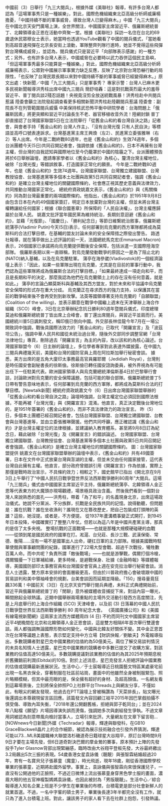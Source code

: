 中國前（3）日舉行「九三大閱兵」，根據外媒《美聯社》報導，有許多台灣人都認為「這場軍事秀只是一種娛樂」，對此，國際危機組織東北亞高級分析師威廉楊擔憂，「中國持續不斷的軍事威脅，導致台灣人已變得麻木。」中國「九三大閱兵」在中國北京天安門廣場上演，全世界關注，中國國家主席習近平、俄羅斯總統普丁、北韓領導金正恩在活動中齊聚一堂。根據《美聯社》採訪一名住在台北的69歲退休民眾穆女士表示，她當時也透過YouTube觀看了中國的閱兵儀式，「當她看到高超音速飛彈在北京長安街上滾動，軍隊整齊列隊行進時，她並不覺得這些飛彈對台灣構成威脅」，並認為，閱兵儀式只是習近平「向部隊表示感謝」的一種方式；另外，也有許多台灣人表示，中國威脅在必要時以武力吞併這個民主島嶼，「但這場軍事秀最多只能算是一種娛樂。」對此，國際危機組織東北亞高級分析師威廉楊表示，公眾對中國展示軍事實力缺乏反應，反映了北京對台灣恐嚇行動的局限性，「也反映了台灣民眾長期以來對中國持續不斷的軍事威脅已經變得麻木。」原文出處：快新聞／中國「九三大閱兵」只是軍事秀？ 專家示警：台灣人已麻木更多民視新聞報導洪秀柱出席中國九三閱兵 簡舒培轟：這是對抗戰英烈最大的羞辱習近平、普丁閱兵談2殘忍話題！央視竟沒剪全放送統戰風暴！洪秀柱赴中共閱兵惹議 陸委會籲立法院發起調查看更多相關新聞洪秀柱赴陸觀閱兵惹議 陸委會：副院長不在列管範圍閱兵威懾 中美保持核武恐怖平衡中研院學者：台海問題上「俄羅斯因素」將更突顯和習近平討論長生不老、器官移植收音外流！陸網封鎖 普丁卻直接認了台灣國家聯盟5日在立法院舉行「從舊金山和約看台灣自決之路」記者會，與會者手持「舊金山和約 台灣人作主」、「沒有台灣光復 只有人民自決」等標語並高呼口號表達訴求。台灣基進黨主席王興煥（左2）、民進黨立委張雅琳（右2）等人出席。今年是二戰終戰80週年，也是《舊金山和約》生效74週年，多個台派團體今天(5日)共同召開記者會，強調依據《舊金山和約》，日本不再擁有台灣主權，但台灣的自我認知與國際地位至今仍籠罩於中國的陰霾之下。台派團體預告將於6日舉辦論壇，邀請專家學者以《舊金山和約》為核心，釐清台灣主權地位，破除「台灣光復」等錯誤敘事，打造國家正常化的願景。 今年是二戰終戰80週年，也是《舊金山和約》生效74週年。台灣國家聯盟、台灣獨立建國聯盟、台灣教授協會、台灣基進黨等多個本土社團與政黨5日共同召開記者會，強調《舊金山和約》是確立台灣主權地位的關鍵國際條約，社會應正視其歷史意義與法律效力，共同推動台灣國家正常化。 總統府資政姚嘉文表示，《舊金山和約》與《馬關條約》同為對台灣最重要的兩項國際條約。他指出，《舊金山和約》於1951年9月8日由包含日本在內的49個國家簽訂，明定日本放棄對台灣的主權，但並未將台灣主權轉讓給任何國家；根據《聯合國憲章》所保障的「人民自決權」，台灣主權應歸屬於台灣人民。 姚嘉文批評當年國民黨為維持統治，長期刻意迴避《舊金山和約》，並藉「光復節」、「國慶日」、「勝利紀念日」等節日維繫統治敘事，俄羅斯總統蒲亭(Vladimir Putin)今天(5日)表示，任何部署到烏克蘭的西方軍隊都將成為莫斯科的合法打擊目標，在基輔的盟友討論未來的安全保障措之際發出警告。 路透社報導，就在蒲亭做出上述評論的前一天，法國總統馬克宏(Emmanuel Macron)表示，26個國家已承諾將向烏克蘭提供戰後安全保障，包括派遣一支國際陸海空部隊。 俄羅斯長期以來一直辯稱，對烏克蘭發動戰爭的原因之一是為了阻止北約(NATO)納入基輔，以及在烏克蘭駐軍。 蒲亭在海參崴(Vladivostok)的一個經濟論壇上表示：「因此，如果一些軍隊出現在烏克蘭，尤其是在目前的軍事行動中，我們認為這些軍隊將成為俄羅斯合法的打擊目標。」「如果最終達成一項走向和平，而且是長期和平的決定，那麼我認為他們在烏克蘭領土上的存在沒有任何意義，就是如此。」 蒲亭的言論凸顯莫斯科與基輔及其西方盟友，對於未來和平協議中烏克蘭安全保障的形式存在重大分歧。 烏克蘭正在尋求西方的強力支持，以保護其在當前的戰爭結束後不會再受到到新攻擊。法英等國領導著支持烏克蘭的「自願聯盟」(Coalition of the willing)，並表示願意在戰爭中國繼上週末在天津舉辦上海合作組織（SCO）峰會，3日在北京舉辦紀念抗日勝利80週年暨閱兵儀式，印度總理莫迪和俄羅斯總統普丁皆出席上合峰會，普丁還出席閱兵，與習近平並肩而行。美國總統川普5日諷刺發文，稱印俄已倒向中國。外交部長林佳龍今年7月在一場公開致詞中強調，戰後具國際法效力的「舊金山和約」已取代「開羅宣言」及「波茲坦公告」，強調中華人民共和國從未統治過台灣，隨後外交部同步調整官網「台灣法律地位」專頁，刪除過去「開羅宣言」為主的內容，改以該和約為核心論述。台灣國家聯盟今（6）日主辦的論壇上，多位學者專家對此表達外媒披露，在中國九三閱兵典禮幾天前，美國和台灣的國防官員上周在阿拉斯加舉行秘密會談。 據悉，美方出席的是五角大廈印太事務最高官員羅耶爾（Jedidiah Royal），台灣則是時任國安會副秘書長的徐斯儉。徐斯儉已轉任國安諮詢委員，被外界視為有可能出任下一任駐美代表。歐洲國家領導人與烏克蘭總統澤倫斯基4日於巴黎舉行會談，討論歐洲對烏克蘭的安全保障議題，包括可能的聯合部隊。俄羅斯總統普丁5日帶有警告意味地表示，任何部署到烏克蘭的西方軍隊，都將成為莫斯科合法的打擊目標。[Newtalk新聞] 總統府資政姚嘉文今（6）日出席台灣國家聯盟舉辦的「從舊金山和約看台灣自決之路」論壇時強調，台灣主權定位必須回到國際法根據，不能再被「台灣光復」與《開羅宣言》混淆。他直言，真正決定戰後台灣地位的，是1951年簽署的《舊金山和約》，而非不具法律效力的政治宣言。 昨（5）日，多個本土團體已經召開記者會，包括台灣國家聯盟、台灣獨立建國聯盟、台教會與台灣基進等，並由立委張雅琳聲援。他們共同呼籲，應正確認識《舊金山和約》才是台灣主權定位的法律根據，並建議納入教育體系，甚至將9月8日訂為紀念日，藉此破除「台灣光復」及《開羅宣言》的錯誤論述。 台灣國家聯盟、台灣獨立建國聯盟、台灣教授協會、台灣基進黨等多個本土社團與政黨5日共同召開記者會強調，《舊金山和約》是確立台灣主權地位的關鍵國際條約。 圖：台灣國家聯盟提供 姚嘉文在台灣國家聯盟舉辦的論壇中表示，《舊金山和約》共有49國簽署，日本在文件中正式放棄台灣與澎湖的主權，但並未交由任何國家接管，這代表台灣自此擁有主權。他直言，部分政府曾錯誤引用《開羅宣言》作為依據，實際上那僅是戰時政治宣示，不具條約效力；相較之下，國史館早已指出《開北京在9月3日上午舉行了“中國人民抗日戰爭暨世界反法西斯戰爭勝利80周年”大閱兵。這場「九三閱兵」儀式由中國國家主席習近平主持，俄羅斯總統蒲亭、北韓領導人金正恩等代表東方的大魔頭亦現場觀禮，場景極具政治含義。 然後我們看到一個對台灣人來說熟悉的面孔——洪秀柱，帶着「為了和平」的名義現身北京，出席這場政治儀式。她說不分黨派、不分族群，抗戰是全民族共同的記憶。說得動聽，但問題是：誰在抗戰？誰在坐收漁利？誰現在又在篡改歷史，把自己包裝成打頭陣的英雄？這些，她沒提。或者是，不方便提。 從1937年蘆溝橋事變正式開打，到1945年日本投降，中國確實打了整整八年仗。但若以為這八年是中國共產黨主導，那真的是信了太多央視。 整場抗戰的正面戰場——也就是那種大規模硬碰硬的血戰——從頭到尾是國民政府的國軍在打。淞滬、台兒莊、長沙三戰、武漢保衛、常德、衡陽……沒有一場不是國軍出人出命，硬扛日軍的主力部隊。根據美國戰時駐華使館與軍事顧問團的紀錄，國軍進行了22場大型會戰、超過千次戰役，犧牲數百萬人命。而中共呢？負責所謂「敵後戰場」——也就是游擊戰，偶爾打個冷槍，偶爾騷擾一下日軍補給線，更多時候，是避戰保身、壯據《金融時報》等媒體報導，美國國防部印太事務官員和台灣國安會官員上週在安克拉治舉行秘密會談。消息人士透露，雙方原本安排的會面層級更高，但由於川普政府擔心會破壞跟中國的貿易談判和美中領袖峰會的規劃，台美會談因而延期並降級。「150」搜尋量竟狂飆336萬！中國前天（3日）在北京天安門舉行閱兵典禮，未料正式典禮開始前，習近平與俄羅斯總統普丁的「閒聊」意外被媒體收音捕捉下來，對話內容一曝光，瞬間掀起全球熱議。近期中國舉辦兩場重點的主場外交活動引發西方高度關注，先是上月底舉行的上海合作組織 (SCO) 天津峰會，以及前 (3) 日落幕的中國人民抗日戰爭暨世界反法西斯戰爭勝利 80 周年紀念大會。 《英國廣播公司》和《美國有線電視新聞網》這兩家主流西方媒體周四 (4 日) 不約而同刊文中國國家主席習近平4號晚間在北京和北韓領導人金正恩會談，這是雙方相隔6年首次舉行雙邊會談。兩人都強調無論國際形勢如何變化，中國與北韓友好關係不變。其中金正恩首次在台灣等議題上表態，表示堅定支持中方立場【財訊快報／劉敏夫】外電報導指出，多數競購者對星巴克中國業務的估值約為50億美元。兩位了解交易談判情況的未具名知情人士透露，星巴克中國業務的競購者中多數已提交了收購方案，對該業務的估值高達50億美元。多數競購提議對該業務的估值約為其2025年預期息稅折舊攤銷前利潤(Ebitda)的10倍。對於上述消息，星巴克發言人拒絕評論中國業務的估值或競購最新進展狀況。生活中心／于士宸報導近日桃園藝文特區某處豪宅前出現一名黑衣保全，穿著制服在社區前站崗，畫面中的他雖然全身被制服緊包、照片略顯模糊，但其中最亮眼的是，保全擁有超好的身材、及超高顏值。一名網友看到這幕場景後，立刻將保全帥照PO上社群平台Threads上與網友分享，不僅如此，有眼尖的網友發現，他過去在PTT論壇上曾被稱讚為「天菜排長」，貼文曝光後還調出本尊親現留言區回應。該篇發文內容回顧江祖平2015年因巴掌戲拍攝不慎受傷、導致內耳失衡，「2018年還公開翻舊帳，拒絕與郭子乾同台」；並在2024年八點檔《願望》片場因導演失誤而燙傷，強調她多次與劇組發生爭執。不過文章用詞被認為刻意帶風向檢討當事人，立場引來批評。大量網友在文章下留言砲...[NOWnews今日新聞]外媒《Techradar》報導，輝達與聯發科，在GB10 GraceBlackwell晶片上的合作細節，被認為展示技術融合也引發外界猜測，輝達可能以73...MLB美國職棒大聯盟洛杉磯道奇日籍球星大谷翔平，原訂台灣時間9月9日才要在主場先發，但6日道奇對決巴爾的摩金鶯的賽事，原本預計上陣的先發投手Tyler Glasnow背部出現緊繃感，臨時改由大谷翔平登板先發，大谷最終繳出3.2局飆出5次三振的表現。54歲香港女星袁詠儀（靚靚）與張智霖結婚超過20年，育有一名寶貝兒子張慕童（魔童），時光飛逝，現年18歲，剛從香港國際學校畢業的張慕童，近期將赴國外留學。事實上，袁詠儀與張智霖向來很保護兒子，一直沒有公開過他的正臉照，不過近日微博上流出張慕童身穿黑色學士服的畫面，濃眉大眼的他五官神複製媽媽袁詠儀，也因此被封為「男版靚靚」。生活中心／綜合報導進入知名企業上班是不少學生在畢業後的布標，台積電更是部分社會新鮮人的就業首選。不過，一名中字輩的碩士男子，畢業後長達3年半都完全沒有工作，就只為了進入台積電上班。對此，讓該男子的家人看下去在社群上抱怨，引發熱議。